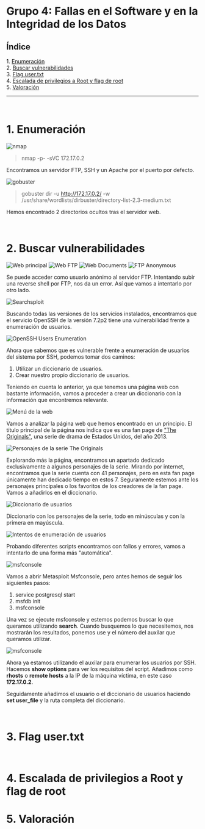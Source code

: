# Grupo 4: Fallas en el Software y en la Integridad de los Datos

## **Índice**

<span style="color:black;">1. [ Enumeración](#Enumeración)</span><br>
<span style="color:black;">2. [ Buscar vulnerabilidades](#Vulnerabilidades)</span><br>
<span style="color:black;">3. [ Flag user.txt](#Flag1)</span><br>
<span style="color:black;">4. [ Escalada de privilegios a Root y flag de root](#root)</span><br>
<span style="color:black;">5. [ Valoración](#valoracion)</span><br>

---

<br>

<h1 name="Enumeración">1. Enumeración</h1>

<img src="https://github.com/Dani-ITB24/Proyecto-Final/blob/Grupo5(Eloi-Alan-Fernando-Jose-Zomeño)/Documentos/Grupo%204/img_A04/nmap.png" alt="nmap">

> nmap -p- -sVC 172.17.0.2 

Encontramos un servidor FTP, SSH y un Apache por el puerto por defecto.

<img src="https://github.com/Dani-ITB24/Proyecto-Final/blob/Grupo5(Eloi-Alan-Fernando-Jose-Zomeño)/Documentos/Grupo%204/img_A04/gobuster.png" alt="gobuster">

> gobuster dir -u http://172.17.0.2/ -w /usr/share/wordlists/dirbuster/directory-list-2.3-medium.txt

Hemos encontrado 2 directorios ocultos tras el servidor web.

<br>
<h1 name="Vulnerabilidades">2. Buscar vulnerabilidades</h1>

<img src="https://github.com/Dani-ITB24/Proyecto-Final/blob/Grupo5(Eloi-Alan-Fernando-Jose-Zomeño)/Documentos/Grupo%204/img_A04/web_principal.png" alt="Web principal">

<img src="https://github.com/Dani-ITB24/Proyecto-Final/blob/Grupo5(Eloi-Alan-Fernando-Jose-Zomeño)/Documentos/Grupo%204/img_A04/web_ftp.png" alt="Web FTP">

<img src="https://github.com/Dani-ITB24/Proyecto-Final/blob/Grupo5(Eloi-Alan-Fernando-Jose-Zomeño)/Documentos/Grupo%204/img_A04/web_documents.png" alt="Web Documents">

<img src="https://github.com/Dani-ITB24/Proyecto-Final/blob/Grupo5(Eloi-Alan-Fernando-Jose-Zomeño)/Documentos/Grupo%204/img_A04/ftp_anon.png" alt="FTP Anonymous">

Se puede acceder como usuario anónimo al servidor FTP. Intentando subir una reverse shell por FTP, nos da un error. Así que vamos a intentarlo por otro lado.

<img src="https://github.com/Dani-ITB24/Proyecto-Final/blob/Grupo5(Eloi-Alan-Fernando-Jose-Zomeño)/Documentos/Grupo%204/img_A04/searchsploit.png" alt="Searchsploit">

Buscando todas las versiones de los servicios instalados, encontramos que el servicio OpenSSH de la versión 7.2p2 tiene una vulnerabilidad frente a enumeración de usuarios.

<img src="https://github.com/Dani-ITB24/Proyecto-Final/blob/Grupo5(Eloi-Alan-Fernando-Jose-Zomeño)/Documentos/Grupo%204/img_A04/opensshenum.png" alt="OpenSSH Users Enumeration">

Ahora que sabemos que es vulnerable frente a enumeración de usuarios del sistema por SSH, podemos tomar dos caminos:

1. Utilizar un diccionario de usuarios.
2. Crear nuestro propio diccionario de usuarios.

Teniendo en cuenta lo anterior, ya que tenemos una página web con bastante información, vamos a proceder a crear un diccionario con la información que encontremos relevante.


<img src="https://github.com/Dani-ITB24/Proyecto-Final/blob/Grupo5(Eloi-Alan-Fernando-Jose-Zomeño)/Documentos/Grupo%204/img_A04/header.png" alt="Menú de la web">

Vamos a analizar la página web que hemos encontrado en un principio. El título principal de la página nos indica que es una fan page de ["The Originals"](https://www.google.com/url?sa=t&rct=j&q=&esrc=s&source=web&cd=&cad=rja&uact=8&ved=2ahUKEwjBj9HonauFAxURdaQEHd84DzUQFnoECCwQAQ&url=https%3A%2F%2Fes.wikipedia.org%2Fwiki%2FThe_Originals&usg=AOvVaw0EHJwCYHTZMM4HscPDiWkv&opi=89978449), una serie de drama de Estados Unidos, del año 2013.

<img src="https://github.com/Dani-ITB24/Proyecto-Final/blob/Grupo5(Eloi-Alan-Fernando-Jose-Zomeño)/Documentos/Grupo%204/img_A04/personajes.png" alt="Personajes de la serie The Originals">

Explorando más la página, encontramos un apartado dedicado exclusivamente a algunos personajes de la serie. Mirando por internet, encontramos que la serie cuenta con 41 personajes, pero en esta fan page únicamente han dedicado tiempo en estos 7. Seguramente estemos ante los personajes principales o los favoritos de los creadores de la fan page. Vamos a añadirlos en el diccionario.

<img src="https://github.com/Dani-ITB24/Proyecto-Final/blob/Grupo5(Eloi-Alan-Fernando-Jose-Zomeño)/Documentos/Grupo%204/img_A04/users.png" alt="Diccionario de usuarios">

Diccionario con los personajes de la serie, todo en minúsculas y con la primera en mayúscula.

<img src="https://github.com/Dani-ITB24/Proyecto-Final/blob/Grupo5(Eloi-Alan-Fernando-Jose-Zomeño)/Documentos/Grupo%204/img_A04/tries.png" alt="Intentos de enumeración de usuarios">

Probando diferentes scripts encontramos con fallos y errores, vamos a intentarlo de una forma más "automática".

<img src="https://github.com/Dani-ITB24/Proyecto-Final/blob/Grupo5(Eloi-Alan-Fernando-Jose-Zomeño)/Documentos/Grupo%204/img_A04/msfconsole1.png" alt="msfconsole">

Vamos a abrir Metasploit Msfconsole, pero antes hemos de seguir los siguientes pasos:

1. service postgresql start
2. msfdb init
3. msfconsole

Una vez se ejecute msfconsole y estemos podemos buscar lo que queramos utilizando **search**. Cuando busquemos lo que necesitemos, nos mostrarán los resultados, ponemos use y el número del auxilar que queramos utilizar. 

<img src="https://github.com/Dani-ITB24/Proyecto-Final/blob/Grupo5(Eloi-Alan-Fernando-Jose-Zomeño)/Documentos/Grupo%204/img_A04/msfconsole2.png" alt="msfconsole">

Ahora ya estamos utilizando el auxilar para enumerar los usuarios por SSH. Hacemos **show options** para ver los requisitos del script. Añadimos como **rhosts** o **remote hosts** a la IP de la máquina víctima, en este caso **172.17.0.2**.

Seguidamente añadimos el usuario o el diccionario de usuarios haciendo **set user_file** y la ruta completa del diccionario.

<br>
<h1 name="Flag1">3. Flag user.txt</h1>




<br>
<h1 name="root">4. Escalada de privilegios a Root y flag de root</h1>



<h1 name="valoracion">5. Valoración</h1>

